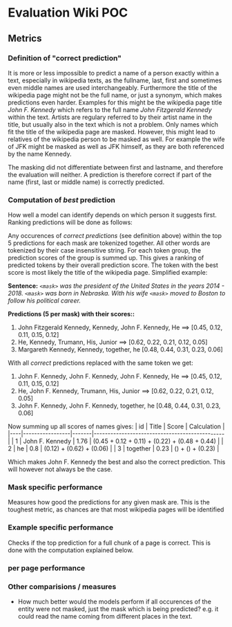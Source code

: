 # Evaluation Wiki POC

## Metrics
### Definition of "correct prediction"
It is more or less impossible to predict a name of a person exactly within a text, especially in wikipedia texts,
as the fullname, last, first and sometimes even middle names are used interchangeably.
Furthermore the title of the wikipedia page might not be the full name, or just a synonym, which makes predictions even harder.
Examples for this might be the wikipedia page title *John F. Kennedy* which refers to the full name *John Fitzgerald Kennedy*
within the text.
Artists are regulary referred to by their artist name in the title, but usually also in the text which is not a problem.
Only names which fit the title of the wikipedia page are masked. However, this might lead to relatives of the wikipedia
person to be masked as well. For example the wife of JFK might be masked as well as JFK himself, as they are both referenced
by the name Kennedy.

The masking did not differentiate between first and lastname, and therefore the evaluation will neither.
A prediction is therefore correct if part of the name (first, last or middle name) is correctly predicted.

### Computation of *best* prediction
How well a model can identify depends on which person it suggests first. Ranking predictions will be done as follows:

Any occurences of *correct predictions* (see definition above) within the top 5 predictions for each mask are tokenized together.
All other words are tokenized by their case insensitive string. For each token group, the prediction scores of the group is summed up.
This gives a ranking of predicted tokens by their overall prediction score. The token with the best score is most likely the
title of the wikipedia page. Simplified example:

**Sentence:** *`<mask>` was the president of the United States in the years 2014 - 2018. `<mask>` was born in Nebraska. With his wife `<mask>`
moved to Boston to follow his political career.*

**Predictions (5 per mask) with their scores::**
1. John Fitzgerald Kennedy, Kennedy, John F. Kennedy, He ==> [0.45, 0.12, 0.11, 0.15, 0.12]
2. He, Kennedy, Trumann, His, Junior ==> [0.62, 0.22, 0.21, 0.12, 0.05]
3. Margareth Kennedy, Kennedy, together, he [0.48, 0.44, 0.31, 0.23, 0.06]

With all *correct* predictions replaced with the same token we get:
1. John F. Kennedy, John F. Kennedy, John F. Kennedy, He ==> [0.45, 0.12, 0.11, 0.15, 0.12]
2. He, John F. Kennedy, Trumann, His, Junior ==> [0.62, 0.22, 0.21, 0.12, 0.05]
3. John F. Kennedy, John F. Kennedy, together, he [0.48, 0.44, 0.31, 0.23, 0.06]

Now summing up all scores of names gives:
| id | Title           | Score | Calculation                                   |
|----|-----------------|-------|-----------------------------------------------|
| 1  | John F. Kennedy | 1.76  | (0.45 + 0.12 + 0.11) + (0.22) + (0.48 + 0.44) |
| 2  | he              | 0.8   | (0.12) + (0.62) + (0.06)                      |
| 3  | together        | 0.23  | () + () + (0.23)                              |

Which makes John F. Kennedy the best and also the correct prediction. This will however not always be the case.

### Mask specific performance
Measures how good the predictions for any given mask are. This is the toughest metric, as chances are that most wikipedia
pages will be identified 

### Example specific performance
Checks if the top prediction for a full chunk of a page is correct. This is done with the computation explained below.

### per page performance



### Other comparisions / measures
- How much better would the models perform if all occurences of the entity were not masked, just the mask which is
being predicted? e.g. it could read the name coming from different places in the text.